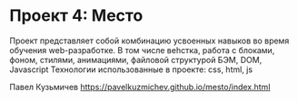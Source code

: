 # Проект 4: Место

Проект представляет собой комбинацию усвоенных навыков во время обучения web-разработке. В том числе веhстка, работа с блоками, фоном, стилями, анимациями, файловой структурой БЭМ, DOM, Javascript
Технологии использованные в проекте: css, html, js

Павел Кузьмичев
https://pavelkuzmichev.github.io/mesto/index.html
